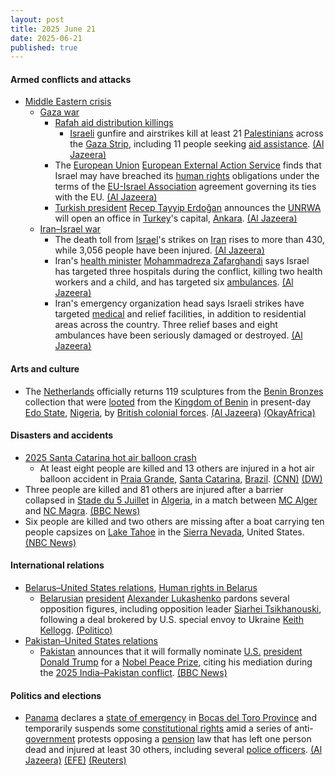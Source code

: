 ```yaml
---
layout: post
title: 2025 June 21
date: 2025-06-21
published: true
---
```



#### Armed conflicts and attacks

* [Middle Eastern crisis](https://en.wikipedia.org/wiki/Middle_Eastern_crisis_%282023%E2%80%93present%29 "Middle Eastern crisis (2023–present)")
  * [Gaza war](https://en.wikipedia.org/wiki/Gaza_war "Gaza war")
    * [Rafah aid distribution killings](https://en.wikipedia.org/wiki/Rafah_aid_distribution_killings "Rafah aid distribution killings")
      * [Israeli](https://en.wikipedia.org/wiki/Israel_Defense_Forces "Israel Defense Forces") gunfire and airstrikes kill at least 21 [Palestinians](https://en.wikipedia.org/wiki/Palestinians "Palestinians") across the [Gaza Strip](https://en.wikipedia.org/wiki/Gaza_Strip "Gaza Strip"), including 11 people seeking [aid assistance](https://en.wikipedia.org/wiki/Humanitarian_aid_during_the_Gaza_war "Humanitarian aid during the Gaza war"). [(Al Jazeera)](https://aje.io/7sgjqa?update=3789826)
    * The [European Union](https://en.wikipedia.org/wiki/European_Union "European Union") [European External Action Service](https://en.wikipedia.org/wiki/European_External_Action_Service "European External Action Service") finds that Israel may have breached its [human rights](https://en.wikipedia.org/wiki/Human_rights "Human rights") obligations under the terms of the [EU-Israel Association](https://en.wikipedia.org/wiki/Israel%E2%80%93European_Union_relations "Israel–European Union relations") agreement governing its ties with the EU. [(Al Jazeera)](https://www.aljazeera.com/news/2025/6/20/israels-gaza-actions-may-breach-eu-israel-human-rights-agreement-report)
    * [Turkish president](https://en.wikipedia.org/wiki/President_of_Turkey "President of Turkey") [Recep Tayyip Erdoğan](https://en.wikipedia.org/wiki/Recep_Tayyip_Erdo%C4%9Fan "Recep Tayyip Erdoğan") announces the [UNRWA](https://en.wikipedia.org/wiki/UNRWA "UNRWA") will open an office in [Turkey](https://en.wikipedia.org/wiki/Turkey "Turkey")'s capital, [Ankara](https://en.wikipedia.org/wiki/Ankara "Ankara"). [(Al Jazeera)](https://aje.io/7sgjqa?update=3790087)
  * [Iran–Israel war](https://en.wikipedia.org/wiki/Iran%E2%80%93Israel_war "Iran–Israel war")
    * The death toll from [Israel](https://en.wikipedia.org/wiki/Israel "Israel")'s strikes on [Iran](https://en.wikipedia.org/wiki/Iran "Iran") rises to more than 430, while 3,056 people have been injured. [(Al Jazeera)](https://www.aljazeera.com/news/liveblog/2025/6/21/live-iran-says-still-open-to-diplomacy-israel-vows-continued-attacks)
    * Iran's [health minister](https://en.wikipedia.org/wiki/Ministry_of_Health_and_Medical_Education "Ministry of Health and Medical Education") [Mohammadreza Zafarghandi](https://en.wikipedia.org/wiki/Mohammad-Reza_Zafarghandi "Mohammad-Reza Zafarghandi") says Israel has targeted three hospitals during the conflict, killing two health workers and a child, and has targeted six [ambulances](https://en.wikipedia.org/wiki/Ambulance "Ambulance"). [(Al Jazeera)](https://aje.io/7sgjqa?update=3789705)
    * Iran's emergency organization head says Israeli strikes have targeted [medical](https://en.wikipedia.org/wiki/Medical "Medical") and relief facilities, in addition to residential areas across the country. Three relief bases and eight ambulances have been seriously damaged or destroyed. [(Al Jazeera)](https://aje.io/7sgjqa?update=3789926)

#### Arts and culture

* The [Netherlands](https://en.wikipedia.org/wiki/Netherlands "Netherlands") officially returns 119 sculptures from the [Benin Bronzes](https://en.wikipedia.org/wiki/Benin_Bronzes "Benin Bronzes") collection that were [looted](https://en.wikipedia.org/wiki/Looted_art "Looted art") from the [Kingdom of Benin](https://en.wikipedia.org/wiki/Kingdom_of_Benin "Kingdom of Benin") in present-day [Edo State](https://en.wikipedia.org/wiki/Edo_State "Edo State"), [Nigeria](https://en.wikipedia.org/wiki/Nigeria "Nigeria"), by [British colonial forces](https://en.wikipedia.org/wiki/British_Colonial_Auxiliary_Forces "British Colonial Auxiliary Forces"). [(Al Jazeera)](https://www.aljazeera.com/news/2025/6/21/the-netherlands-returns-119-stolen-sculptures-to-nigeria) [(OkayAfrica)](https://www.okayafrica.com/nigerian-artefact-returned-by-netherlands/)

#### Disasters and accidents

* [2025 Santa Catarina hot air balloon crash](https://en.wikipedia.org/wiki/2025_Santa_Catarina_hot_air_balloon_crash "2025 Santa Catarina hot air balloon crash")
  * At least eight people are killed and 13 others are injured in a hot air balloon accident in [Praia Grande](https://en.wikipedia.org/wiki/Praia_Grande%2C_Santa_Catarina "Praia Grande, Santa Catarina"), [Santa Catarina](https://en.wikipedia.org/wiki/Santa_Catarina_%28state%29 "Santa Catarina (state)"), [Brazil](https://en.wikipedia.org/wiki/Brazil "Brazil"). [(CNN)](https://amp.cnn.com/cnn/2025/06/21/americas/dead-hot-air-balloon-accident-brazil-intl) [(DW)](https://www.dw.com/en/brazil-eight-killed-13-injured-in-hot-air-balloon-crash/a-72995835)
* Three people are killed and 81 others are injured after a barrier collapsed in [Stade du 5 Juillet](https://en.wikipedia.org/wiki/Stade_du_5_Juillet "Stade du 5 Juillet") in [Algeria](https://en.wikipedia.org/wiki/Algeria "Algeria"), in a match between [MC Alger](https://en.wikipedia.org/wiki/MC_Alger "MC Alger") and [NC Magra](https://en.wikipedia.org/wiki/NC_Magra "NC Magra"). [(BBC News)](https://www.bbc.com/news/articles/c3en3nzlxxxo)
* Six people are killed and two others are missing after a boat carrying ten people capsizes on [Lake Tahoe](https://en.wikipedia.org/wiki/Lake_Tahoe "Lake Tahoe") in the [Sierra Nevada](https://en.wikipedia.org/wiki/Sierra_Nevada "Sierra Nevada"), United States. [(NBC News)](https://www.nbcnews.com/news/us-news/6-dead-2-missing-boat-capsizes-lake-tahoe-rcna214511)

#### International relations

* [Belarus–United States relations](https://en.wikipedia.org/wiki/Belarus%E2%80%93United_States_relations "Belarus–United States relations"), [Human rights in Belarus](https://en.wikipedia.org/wiki/Human_rights_in_Belarus "Human rights in Belarus")
  * [Belarusian](https://en.wikipedia.org/wiki/Belarus "Belarus") [president](https://en.wikipedia.org/wiki/President_of_Belarus "President of Belarus") [Alexander Lukashenko](https://en.wikipedia.org/wiki/Alexander_Lukashenko "Alexander Lukashenko") pardons several opposition figures, including opposition leader [Siarhei Tsikhanouski](https://en.wikipedia.org/wiki/Siarhei_Tsikhanouski "Siarhei Tsikhanouski"), following a deal brokered by U.S. special envoy to Ukraine [Keith Kellogg](https://en.wikipedia.org/wiki/Keith_Kellogg "Keith Kellogg"). [(Politico)](https://www.politico.eu/article/belarus-frees-opposition-leader-siarhei-tsikhanouski/)
* [Pakistan–United States relations](https://en.wikipedia.org/wiki/Pakistan%E2%80%93United_States_relations "Pakistan–United States relations")
  * [Pakistan](https://en.wikipedia.org/wiki/Pakistan "Pakistan") announces that it will formally nominate [U.S.](https://en.wikipedia.org/wiki/U.S. "U.S.") [president](https://en.wikipedia.org/wiki/President_of_the_United_States "President of the United States") [Donald Trump](https://en.wikipedia.org/wiki/Donald_Trump "Donald Trump") for a [Nobel Peace Prize](https://en.wikipedia.org/wiki/Nobel_Peace_Prize "Nobel Peace Prize"), citing his mediation during the [2025 India–Pakistan conflict](https://en.wikipedia.org/wiki/2025_India%E2%80%93Pakistan_conflict "2025 India–Pakistan conflict"). [(BBC News)](https://www.bbc.com/news/articles/cwyx5yw8y28o)

#### Politics and elections

* [Panama](https://en.wikipedia.org/wiki/Panama "Panama") declares a [state of emergency](https://en.wikipedia.org/wiki/State_of_emergency "State of emergency") in [Bocas del Toro Province](https://en.wikipedia.org/wiki/Bocas_del_Toro_Province "Bocas del Toro Province") and temporarily suspends some [constitutional rights](https://en.wikipedia.org/wiki/Constitution_of_Panama "Constitution of Panama") amid a series of anti-[government](https://en.wikipedia.org/wiki/Government_of_Panama "Government of Panama") protests opposing a [pension](https://en.wikipedia.org/wiki/Pension "Pension") law that has left one person dead and injured at least 30 others, including several [police officers](https://en.wikipedia.org/wiki/Panamanian_National_Police "Panamanian National Police"). [(Al Jazeera)](https://www.aljazeera.com/news/2025/6/21/panama-declares-emergency-in-western-province-after-deadly-pension-protests) [(EFE)](https://efe.com/en/latest-news/2025-06-20/panama-declares-state-of-emergency-in-banana-growing-region-due-to-protests/) [(Reuters)](https://efe.com/en/latest-news/2025-06-20/panama-declares-state-of-emergency-in-banana-growing-region-due-to-protests/)
